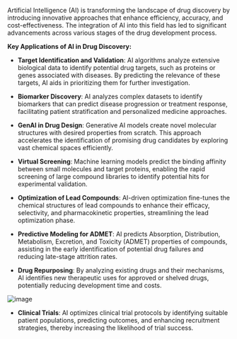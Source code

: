 Artificial Intelligence (AI) is transforming the landscape of drug discovery by introducing innovative approaches that enhance efficiency, accuracy, and cost-effectiveness. The integration of AI into this field has led to significant advancements across various stages of the drug development process.

**Key Applications of AI in Drug Discovery:**

- **Target Identification and Validation**: AI algorithms analyze extensive biological data to identify potential drug targets, such as proteins or genes associated with diseases. By predicting the relevance of these targets, AI aids in prioritizing them for further investigation.

- **Biomarker Discovery**: AI analyzes complex datasets to identify biomarkers that can predict disease progression or treatment response, facilitating patient stratification and personalized medicine approaches.

- **GenAI in Drug Design**: Generative AI models create novel molecular structures with desired properties from scratch. This approach accelerates the identification of promising drug candidates by exploring vast chemical spaces efficiently.

- **Virtual Screening**: Machine learning models predict the binding affinity between small molecules and target proteins, enabling the rapid screening of large compound libraries to identify potential hits for experimental validation.

- **Optimization of Lead Compounds**: AI-driven optimization fine-tunes the chemical structures of lead compounds to enhance their efficacy, selectivity, and pharmacokinetic properties, streamlining the lead optimization phase.


- **Predictive Modeling for ADMET**: AI predicts Absorption, Distribution, Metabolism, Excretion, and Toxicity (ADMET) properties of compounds, assisting in the early identification of potential drug failures and reducing late-stage attrition rates.

- **Drug Repurposing**: By analyzing existing drugs and their mechanisms, AI identifies new therapeutic uses for approved or shelved drugs, potentially reducing development time and costs.

![image](https://github.com/user-attachments/assets/a3886a84-8dd0-4520-8f7e-60c9e3e8bef8)


- **Clinical Trials**: AI optimizes clinical trial protocols by identifying suitable patient populations, predicting outcomes, and enhancing recruitment strategies, thereby increasing the likelihood of trial success.
